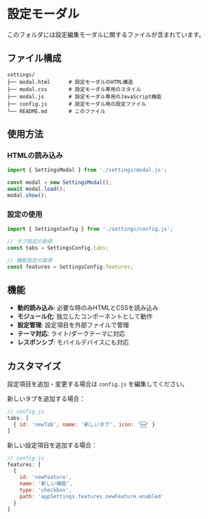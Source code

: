 # 設定モーダル

このフォルダには設定編集モーダルに関するファイルが含まれています。

## ファイル構成

```
settings/
├── modal.html      # 設定モーダルのHTML構造
├── modal.css       # 設定モーダル専用のスタイル
├── modal.js        # 設定モーダル専用のJavaScript機能
├── config.js       # 設定モーダル用の設定ファイル
└── README.md       # このファイル
```

## 使用方法

### HTMLの読み込み
```javascript
import { SettingsModal } from './settings/modal.js';

const modal = new SettingsModal();
await modal.load();
modal.show();
```

### 設定の使用
```javascript
import { SettingsConfig } from './settings/config.js';

// タブ設定の取得
const tabs = SettingsConfig.tabs;

// 機能設定の取得
const features = SettingsConfig.features;
```

## 機能

- **動的読み込み**: 必要な時のみHTMLとCSSを読み込み
- **モジュール化**: 独立したコンポーネントとして動作
- **設定管理**: 設定項目を外部ファイルで管理
- **テーマ対応**: ライト/ダークテーマに対応
- **レスポンシブ**: モバイルデバイスにも対応

## カスタマイズ

設定項目を追加・変更する場合は `config.js` を編集してください。

新しいタブを追加する場合：
```javascript
// config.js
tabs: [
  { id: 'newTab', name: '新しいタブ', icon: '🆕' }
]
```

新しい設定項目を追加する場合：
```javascript
// config.js
features: [
  {
    id: 'newFeature',
    name: '新しい機能',
    type: 'checkbox',
    path: 'appSettings.features.newFeature.enabled'
  }
]
```
